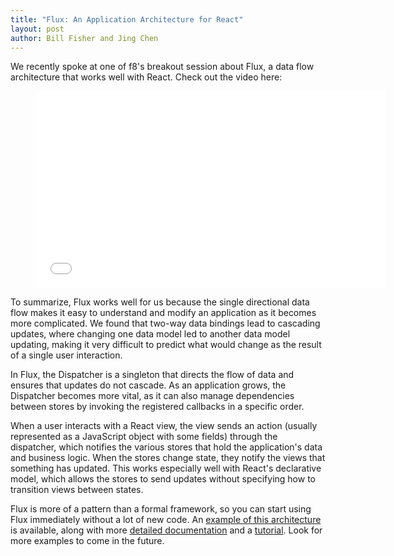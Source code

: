 ```yaml
---
title: "Flux: An Application Architecture for React"
layout: post
author: Bill Fisher and Jing Chen
---
```


We recently spoke at one of f8's breakout session about Flux, a data flow architecture that works well with React.  Check out the video here:

<figure><iframe width="560" height="315" src="//www.youtube.com/embed/nYkdrAPrdcw?list=PLb0IAmt7-GS188xDYE-u1ShQmFFGbrk0v&start=621" frameborder="0" allowfullscreen></iframe></figure>

To summarize, Flux works well for us because the single directional data flow makes it easy to understand and modify an application as it becomes more complicated. We found that two-way data bindings lead to cascading updates, where changing one data model led to another data model updating, making it very difficult to predict what would change as the result of a single user interaction.

In Flux, the Dispatcher is a singleton that directs the flow of data and ensures that updates do not cascade. As an application grows, the Dispatcher becomes more vital, as it can also manage dependencies between stores by invoking the registered callbacks in a specific order.

When a user interacts with a React view, the view sends an action (usually represented as a JavaScript object with some fields) through the dispatcher, which notifies the various stores that hold the application's data and business logic. When the stores change state, they notify the views that something has updated. This works especially well with React's declarative model, which allows the stores to send updates without specifying how to transition views between states.

Flux is more of a pattern than a formal framework, so you can start using Flux immediately without a lot of new code. An [example of this architecture](https://github.com/facebook/react/tree/master/examples/todomvc-flux) is available, along with more [detailed documentation](http://facebook.github.io/react/docs/flux-overview.html) and a [tutorial](http://facebook.github.io/react/docs/flux-todo-list.html). Look for more examples to come in the future.
